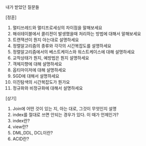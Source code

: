 내가 받았던 질문들

[정훈]

1. 멀티쓰레드와 멀티프로세싱의 차이점을 말해보세요
2. 해쉬테이블에서 콜리젼이 발생했을때 처리하는 방법에 대해서 말해보세요
3. 트랜잭션이 뭔지 아는대로 설명하세요
4. 정렬알고리즘의 종류와 각각의 시간복잡도를 설명하세요
5. 정렬알고리즘에서의 베스트케이스와 워스트케이스에 대해 설명하세요
6. 교착상태가 뭔지, 예방법은 뭔지 설명하세요
7. 객체지향에 대해 설명하세요
8. 옵티마이저에 대해 설명하세요
9. SGD에 대해서 설명하세요
10. 이진탐색의 시간복잡도가 뭔가요
11. 정규화와 비정규화에 대해서 설명하세요

[상기]
1. Join에 어떤 것이 있는 지, 아는 대로, 그것이 무엇인지 설명
2. index를 절대로 쓰면 안되는 경우가 있다. 이 때가 언제인가?
3. index란?
4. view란?
5. DML,DDL, DCL이란?
6. ACID란?
